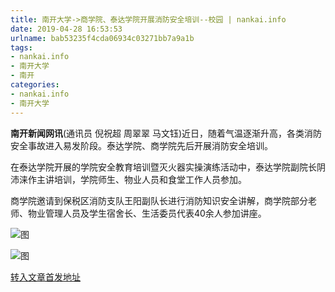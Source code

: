 ```yaml
---
title: 南开大学->商学院、泰达学院开展消防安全培训--校园 | nankai.info
date: 2019-04-28 16:53:53
urlname: bab53235f4cda06934c03271bb7a9a1b
tags: 
- nankai.info
- 南开大学
- 南开
categories:
- nankai.info
- 南开大学
---
```


**南开新闻网讯**(通讯员 倪祝超 周翠翠 马文钰)近日，随着气温逐渐升高，各类消防安全事故进入易发阶段。泰达学院、商学院先后开展消防安全培训。

在泰达学院开展的学院安全教育培训暨灭火器实操演练活动中，泰达学院副院长阴沛涞作主讲培训，学院师生、物业人员和食堂工作人员参加。

商学院邀请到保税区消防支队王阳副队长进行消防知识安全讲解，商学院部分老师、物业管理人员及学生宿舍长、生活委员代表40余人参加讲座。

![图](http://news.nankai.edu.cn/pic/0/00/35/03/350365_435059.jpg)

![图](http://news.nankai.edu.cn/pic/0/00/35/03/350364_522597.jpg)

[转入文章首发地址](http://news.nankai.edu.cn/qqxy/system/2019/04/21/000446286.shtml)